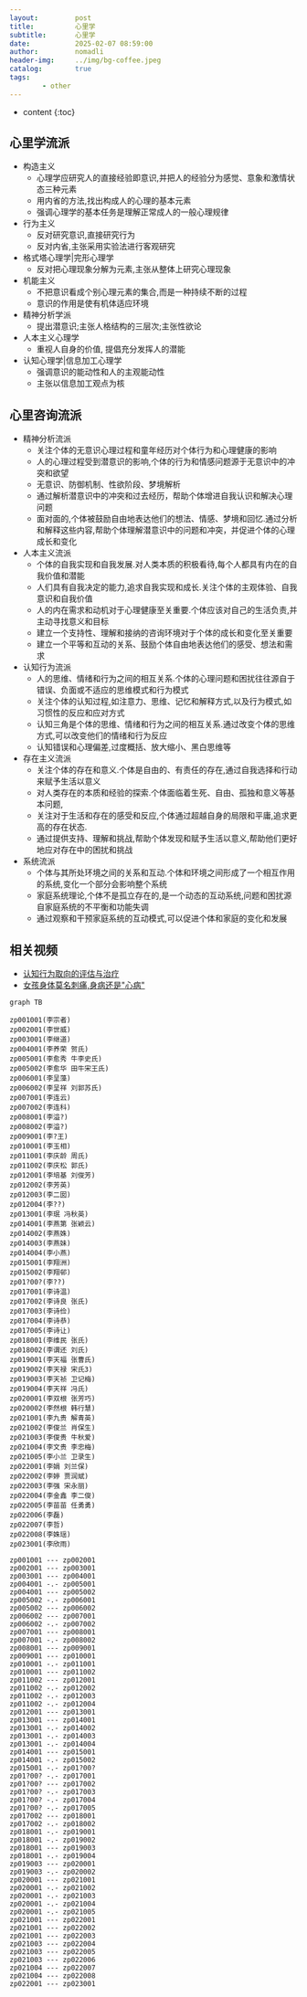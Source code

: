```yaml
---
layout:         post
title:          心里学
subtitle:       心里学
date:           2025-02-07 08:59:00
author:         nomadli
header-img:     ../img/bg-coffee.jpeg
catalog:        true
tags:
        - other
---
```


* content
{:toc}

## 心里学流派
- 构造主义
    - 心理学应研究人的直接经验即意识,并把人的经验分为感觉、意象和激情状态三种元素
    - 用内省的方法,找出构成人的心理的基本元素
    - 强调心理学的基本任务是理解正常成人的一般心理规律
- 行为主义
    - 反对研究意识,直接研究行为
    - 反对内省,主张采用实验法进行客观研究
- 格式塔心理学|完形心理学
    - 反对把心理现象分解为元素,主张从整体上研究心理现象
- 机能主义
    - 不把意识看成个别心理元素的集合,而是一种持续不断的过程
    - 意识的作用是使有机体适应环境
- 精神分析学派
    - 提出潜意识;主张人格结构的三层次;主张性欲论
- 人本主义心理学
    - 重视人自身的价值, 提倡充分发挥人的潜能 
- 认知心理学|信息加工心理学
    - 强调意识的能动性和人的主观能动性
    - 主张以信息加工观点为核

## 心里咨询流派
- 精神分析流派
    - 关注个体的无意识心理过程和童年经历对个体行为和心理健康的影响
    - 人的心理过程受到潜意识的影响,个体的行为和情感问题源于无意识中的冲突和欲望
    - 无意识、防御机制、性欲阶段、梦境解析
    - 通过解析潜意识中的冲突和过去经历，帮助个体增进自我认识和解决心理问题
    - 面对面的,个体被鼓励自由地表达他们的想法、情感、梦境和回忆.通过分析和解释这些内容,帮助个体理解潜意识中的问题和冲突，并促进个体的心理成长和变化
- 人本主义流派
    - 个体的自我实现和自我发展.对人类本质的积极看待,每个人都具有内在的自我价值和潜能
    - 人们具有自我决定的能力,追求自我实现和成长.关注个体的主观体验、自我意识和自我价值
    - 人的内在需求和动机对于心理健康至关重要.个体应该对自己的生活负责,并主动寻找意义和目标
    - 建立一个支持性、理解和接纳的咨询环境对于个体的成长和变化至关重要
    - 建立一个平等和互动的关系、鼓励个体自由地表达他们的感受、想法和需求
- 认知行为流派
    - 人的思维、情绪和行为之间的相互关系.个体的心理问题和困扰往往源自于错误、负面或不适应的思维模式和行为模式
    - 关注个体的认知过程,如注意力、思维、记忆和解释方式,以及行为模式,如习惯性的反应和应对方式
    - 认知三角是个体的思维、情绪和行为之间的相互关系.通过改变个体的思维方式,可以改变他们的情绪和行为反应
    - 认知错误和心理偏差,过度概括、放大缩小、黑白思维等
- 存在主义流派
    - 关注个体的存在和意义.个体是自由的、有责任的存在,通过自我选择和行动来赋予生活以意义
    - 对人类存在的本质和经验的探索.个体面临着生死、自由、孤独和意义等基本问题,
    - 关注对于生活和存在的感受和反应,个体通过超越自身的局限和平庸,追求更高的存在状态.
    - 通过提供支持、理解和挑战,帮助个体发现和赋予生活以意义,帮助他们更好地应对存在中的困扰和挑战
- 系统流派
    - 个体与其所处环境之间的关系和互动.个体和环境之间形成了一个相互作用的系统,变化一个部分会影响整个系统
    - 家庭系统理论,个体不是孤立存在的,是一个动态的互动系统,问题和困扰源自家庭系统的不平衡和功能失调
    - 通过观察和干预家庭系统的互动模式,可以促进个体和家庭的变化和发展

## 相关视频
- [认知行为取向的评估与治疗](https://www.bilibili.com/video/BV1Qg411w77e)
- [女孩身体莫名刺痛,身病还是"心病"](https://www.bilibili.com/video/BV1TR4y1W7V4)




```mermaid
graph TB

zp001001(李宗者)
zp002001(李世威)
zp003001(李继道)
zp004001(李养荣 贺氏)
zp005001(李愈秀 牛李史氏)
zp005002(李愈华 田牛宋王氏)
zp006001(李呈藻)
zp006002(李呈祥 刘郭苏氏)
zp007001(李连云)
zp007002(李连科)
zp008001(李溢?)
zp008002(李溢?)
zp009001(李?王)
zp010001(李玉相)
zp011001(李庆龄 周氏)
zp011002(李庆松 郭氏)
zp012001(李培基 刘俊芳)
zp012002(李芳英)
zp012003(李二囡)
zp012004(李??)
zp013001(李珉 冯秋英)
zp014001(李燕第 张颖云)
zp014002(李燕姝)
zp014003(李燕妹)
zp014004(李小燕)
zp015001(李翔洲)
zp015002(李翔邨)
zp01?00?(李??)
zp017001(李诗温)
zp017002(李诗良 张氏)
zp017003(李诗俭)
zp017004(李诗恭)
zp017005(李诗让)
zp018001(李维民 张氏)
zp018002(李谓还 刘氏)
zp019001(李天福 张曹氏)
zp019002(李天禄 宋氏3)
zp019003(李天祯 卫记梅)
zp019004(李天祥 冯氏)
zp020001(李双根 张芳巧)
zp020002(李然根 韩行慧)
zp021001(李九贵 解青英)
zp021002(李俊兰 肖保生)
zp021003(李俊贵 牛秋爱)
zp021004(李文贵 李忠梅)
zp021005(李小兰 卫录生)
zp022001(李娟 刘兰保)
zp022002(李婷 贾润斌)
zp022003(李强 宋永丽)
zp022004(李金鑫 李二俊)
zp022005(李苗苗 任勇勇)
zp022006(李磊)
zp022007(李哲)
zp022008(李姝瑶)
zp023001(李欣雨)

zp001001 --- zp002001
zp002001 --- zp003001
zp003001 --- zp004001
zp004001 -.- zp005001
zp004001 --- zp005002
zp005002 -.- zp006001
zp005002 --- zp006002
zp006002 --- zp007001
zp006002 -.- zp007002
zp007001 --- zp008001
zp007001 -.- zp008002
zp008001 --- zp009001
zp009001 --- zp010001
zp010001 -.- zp011001
zp010001 --- zp011002
zp011002 --- zp012001
zp011002 -.- zp012002
zp011002 -.- zp012003
zp011002 -.- zp012004
zp012001 --- zp013001
zp013001 --- zp014001
zp013001 -.- zp014002
zp013001 -.- zp014003
zp013001 -.- zp014004
zp014001 --- zp015001
zp014001 -.- zp015002
zp015001 -.- zp01?00?
zp01?00? -.- zp017001
zp01?00? --- zp017002
zp01?00? -.- zp017003
zp01?00? -.- zp017004
zp01?00? -.- zp017005
zp017002 --- zp018001
zp017002 -.- zp018002
zp018001 -.- zp019001
zp018001 -.- zp019002
zp018001 --- zp019003
zp018001 -.- zp019004
zp019003 --- zp020001
zp019003 -.- zp020002
zp020001 --- zp021001
zp020001 -.- zp021002
zp020001 -.- zp021003
zp020001 -.- zp021004
zp020001 -.- zp021005
zp021001 --- zp022001
zp021001 --- zp022002
zp021001 --- zp022003
zp021003 --- zp022004
zp021003 --- zp022005
zp021003 --- zp022006
zp021004 --- zp022007
zp021004 --- zp022008
zp022001 --- zp023001
```


